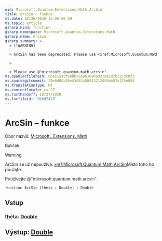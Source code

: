 ```yaml
---
uid: Microsoft.Quantum.Extensions.Math.ArcSin
title: ArcSin – funkce
ms.date: 10/26/2020 12:00:00 AM
ms.topic: article
qsharp.kind: function
qsharp.namespace: Microsoft.Quantum.Extensions.Math
qsharp.name: ArcSin
qsharp.summary: >-
  > [!WARNING]

  > ArcSin has been deprecated. Please use <xref:Microsoft.Quantum.Math.ArcSin> instead.

  >

  > Please use @"microsoft.quantum.math.arcsin".
ms.openlocfilehash: 6ba115acf88bb76b861684ed37ea2d7b327dc8f3
ms.sourcegitcommit: 29e0d88a30e4166fa580132124b0eb57e1f0e986
ms.translationtype: MT
ms.contentlocale: cs-CZ
ms.lasthandoff: 10/27/2020
ms.locfileid: "92697429"
---
```

# <a name="arcsin-function"></a>ArcSin – funkce

Obor názvů: [Microsoft.. Extensions. Math](xref:Microsoft.Quantum.Extensions.Math)

Balíček [](https://nuget.org/packages/)


> [!WARNING]
> ArcSin se už nepoužívá. <xref:Microsoft.Quantum.Math.ArcSin>Místo toho ho použijte.
>
> Používejte @"microsoft.quantum.math.arcsin".



```qsharp
function ArcSin (theta : Double) : Double
```


## <a name="input"></a>Vstup

### <a name="theta--double"></a>théta: [Double](xref:microsoft.quantum.lang-ref.double)





## <a name="output--double"></a>Výstup: [Double](xref:microsoft.quantum.lang-ref.double)

